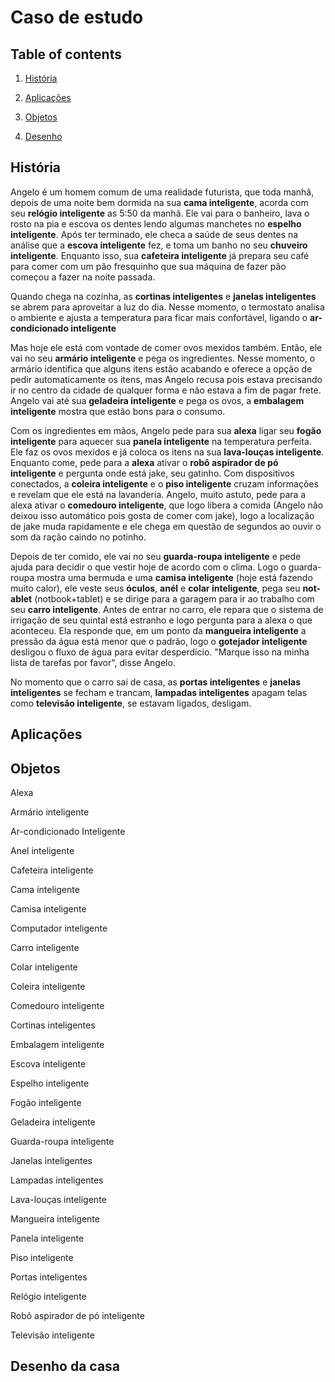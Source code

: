 # Caso de estudo

## Table of contents

1. [História](#história)

2. [Aplicações](#aplicações)

3. [Objetos](#objetos)

4. [Desenho](#desenho-da-casa)

## História

Angelo é um homem comum de uma realidade futurista, que toda manhã, depois de 
uma noite bem dormida na sua **cama inteligente**, acorda com seu 
**relógio inteligente** as 5:50 da manhã. Ele vai para o banheiro, lava o 
rosto na pia e escova os dentes lendo algumas manchetes no 
**espelho inteligente**. Após ter terminado, ele checa a saúde de seus dentes 
na análise que a **escova inteligente** fez, e toma um banho no seu 
**chuveiro inteligente**. Enquanto isso, sua **cafeteira inteligente** já 
prepara seu café para comer com um pão fresquinho que sua máquina de fazer 
pão começou a fazer na noite passada.

Quando chega na cozinha, as **cortinas inteligentes** e **janelas inteligentes** 
se abrem para aproveitar a luz do dia. Nesse momento, o termostato analisa o
ambiente e ajusta a temperatura para ficar mais confortável, ligando o
**ar-condicionado inteligente**

Mas hoje ele está com vontade de comer ovos mexidos também. Então, ele vai no 
seu **armário inteligente** e pega os ingredientes. Nesse momento, o armário
identifica que alguns itens estão acabando e oferece a opção de pedir
automaticamente os itens, mas Angelo recusa pois estava precisando ir no
centro da cidade de qualquer forma e não estava a fim de pagar frete. Angelo 
vai até sua **geladeira inteligente** e pega os ovos, a **embalagem inteligente**
mostra que estão bons para o consumo.

Com os ingredientes em mãos, Angelo pede para sua **alexa** ligar seu 
**fogão inteligente** para aquecer sua **panela inteligente** na temperatura 
perfeita. Ele faz os ovos mexidos e já coloca os itens na sua 
**lava-louças inteligente**. Enquanto come, pede para a **alexa** ativar o
**robô aspirador de pó inteligente** e pergunta onde está jake, seu gatinho.
Com dispositivos conectados, a **coleira inteligente** e o **piso inteligente** 
cruzam informações e revelam que ele está na lavanderia. Angelo, muito astuto, 
pede para a alexa ativar o **comedouro inteligente**, que logo libera a comida
(Angelo não deixou isso automático pois gosta de comer com jake), logo a
localização de jake muda rapidamente e ele chega em questão de segundos ao
ouvir o som da ração caindo no potinho.

Depois de ter comido, ele vai no seu **guarda-roupa inteligente** e pede ajuda
para decidir o que vestir hoje de acordo com o clima. Logo o guarda-roupa
mostra uma bermuda e uma **camisa inteligente** (hoje está fazendo muito calor), 
ele veste seus **óculos**, **anél** e **colar inteligente**, pega seu 
**not-ablet** (notbook+tablet) e se dirige para a garagem para ir ao trabalho 
com seu **carro inteligente**. Antes de entrar no carro, ele repara que o 
sistema de irrigação de seu quintal está estranho e logo pergunta para a alexa
o que aconteceu. Ela responde que, em um ponto da **mangueira inteligente** 
a pressão da água está menor que o padrão, logo o **gotejador inteligente**
desligou o fluxo de água para evitar desperdício. "Marque isso na minha lista
de tarefas por favor", disse Angelo.

No momento que o carro sai de casa, as **portas inteligentes** e 
**janelas inteligentes** se fecham e trancam, **lampadas inteligentes** apagam
telas como **televisão inteligente**, se estavam ligados, desligam.


## Aplicações

## Objetos

Alexa

Armário inteligente

Ar-condicionado Inteligente

Anel inteligente

Cafeteira inteligente

Cama inteligente

Camisa inteligente

Computador inteligente

Carro inteligente

Colar inteligente

Coleira inteligente

Comedouro inteligente

Cortinas inteligentes

Embalagem inteligente

Escova inteligente

Espelho inteligente

Fogão inteligente

Geladeira inteligente

Guarda-roupa inteligente

Janelas inteligentes

Lampadas inteligentes

Lava-louças inteligente

Mangueira inteligente

Panela inteligente

Piso inteligente

Portas inteligentes

Relógio inteligente

Robô aspirador de pó inteligente

Televisão inteligente

## Desenho da casa

